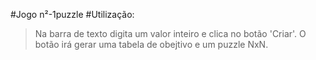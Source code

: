 #Jogo n²-1puzzle
#Utilização:
>Na barra de texto digita um valor inteiro e clica no botão 'Criar'.
>O botão irá gerar uma tabela de obejtivo e um puzzle NxN.
